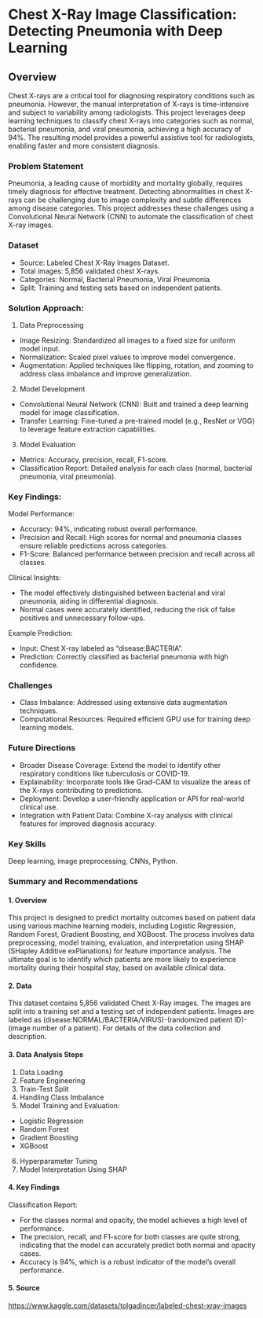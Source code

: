 # Chest X-Ray Image Classification: Detecting Pneumonia with Deep Learning

## Overview

Chest X-rays are a critical tool for diagnosing respiratory conditions such as pneumonia. However, the manual interpretation of X-rays is time-intensive and subject to variability among radiologists. This project leverages deep learning techniques to classify chest X-rays into categories such as normal, bacterial pneumonia, and viral pneumonia, achieving a high accuracy of 94%. The resulting model provides a powerful assistive tool for radiologists, enabling faster and more consistent diagnosis.

### Problem Statement

Pneumonia, a leading cause of morbidity and mortality globally, requires timely diagnosis for effective treatment. Detecting abnormalities in chest X-rays can be challenging due to image complexity and subtle differences among disease categories. This project addresses these challenges using a Convolutional Neural Network (CNN) to automate the classification of chest X-ray images.

### Dataset

- Source: Labeled Chest X-Ray Images Dataset.
- Total images: 5,856 validated chest X-rays.
- Categories: Normal, Bacterial Pneumonia, Viral Pneumonia.
- Split: Training and testing sets based on independent patients.

### Solution Approach:

1. Data Preprocessing
- Image Resizing: Standardized all images to a fixed size for uniform model input.
- Normalization: Scaled pixel values to improve model convergence.
- Augmentation: Applied techniques like flipping, rotation, and zooming to address class imbalance and improve generalization.

2. Model Development
- Convolutional Neural Network (CNN): Built and trained a deep learning model for image classification.
- Transfer Learning: Fine-tuned a pre-trained model (e.g., ResNet or VGG) to leverage feature extraction capabilities.

3. Model Evaluation
- Metrics: Accuracy, precision, recall, F1-score.
- Classification Report: Detailed analysis for each class (normal, bacterial pneumonia, viral pneumonia).

### Key Findings:

Model Performance:
- Accuracy: 94%, indicating robust overall performance.
- Precision and Recall: High scores for normal and pneumonia classes ensure reliable predictions across categories.
- F1-Score: Balanced performance between precision and recall across all classes.

Clinical Insights:
- The model effectively distinguished between bacterial and viral pneumonia, aiding in differential diagnosis.
- Normal cases were accurately identified, reducing the risk of false positives and unnecessary follow-ups.

Example Prediction:
- Input: Chest X-ray labeled as “disease:BACTERIA”.
- Prediction: Correctly classified as bacterial pneumonia with high confidence.

### Challenges

- Class Imbalance: Addressed using extensive data augmentation techniques.
- Computational Resources: Required efficient GPU use for training deep learning models.

### Future Directions

- Broader Disease Coverage: Extend the model to identify other respiratory conditions like tuberculosis or COVID-19.
- Explainability: Incorporate tools like Grad-CAM to visualize the areas of the X-rays contributing to predictions.
- Deployment: Develop a user-friendly application or API for real-world clinical use.
- Integration with Patient Data: Combine X-ray analysis with clinical features for improved diagnosis accuracy.

### Key Skills

Deep learning, image preprocessing, CNNs, Python.


### Summary and Recommendations

#### 1. Overview

This project is designed to predict mortality outcomes based on patient data using various machine learning models, including Logistic Regression, Random Forest, Gradient Boosting, and XGBoost. The process involves data preprocessing, model training, evaluation, and interpretation using SHAP (SHapley Additive exPlanations) for feature importance analysis. The ultimate goal is to identify which patients are more likely to experience mortality during their hospital stay, based on available clinical data.

#### 2. Data

This dataset contains 5,856 validated Chest X-Ray images. The images are split into a training set and a testing set of independent patients. Images are labeled as (disease:NORMAL/BACTERIA/VIRUS)-(randomized patient ID)-(image number of a patient). For details of the data collection and description.

#### 3. Data Analysis Steps

1. Data Loading
2. Feature Engineering
3. Train-Test Split
4. Handling Class Imbalance
5. Model Training and Evaluation:
  - Logistic Regression
  - Random Forest
  - Gradient Boosting
  - XGBoost
6. Hyperparameter Tuning
7. Model Interpretation Using SHAP

#### 4. Key Findings
      
Classification Report:

- For the classes normal and opacity, the model achieves a high level of performance.
- The precision, recall, and F1-score for both classes are quite strong, indicating that the model can accurately predict both normal and opacity cases.
- Accuracy is 94%, which is a robust indicator of the model’s overall performance.

#### 5. Source

https://www.kaggle.com/datasets/tolgadincer/labeled-chest-xray-images
